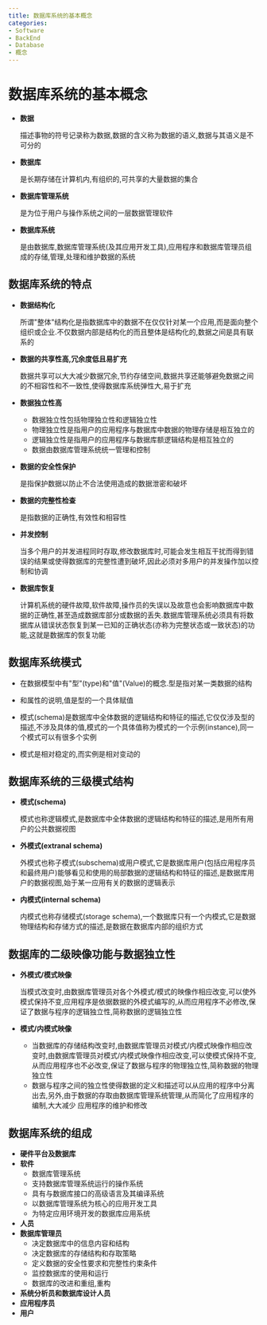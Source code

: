 ```yaml
---
title: 数据库系统的基本概念
categories:
- Software
- BackEnd
- Database
- 概念
---
```

# 数据库系统的基本概念

- **数据**

    描述事物的符号记录称为数据,数据的含义称为数据的语义,数据与其语义是不可分的

- **数据库**

    是长期存储在计算机内,有组织的,可共享的大量数据的集合

-  **数据库管理系统**

    是为位于用户与操作系统之间的一层数据管理软件

- **数据库系统**

    是由数据库,数据库管理系统(及其应用开发工具),应用程序和数据库管理员组成的存储,管理,处理和维护数据的系统

## 数据库系统的特点

- **数据结构化**

    所谓"整体"结构化是指数据库中的数据不在仅仅针对某一个应用,而是面向整个组织或企业.不仅数据内部是结构化的而且整体是结构化的,数据之间是具有联系的

- **数据的共享性高,冗余度低且易扩充**

    数据共享可以大大减少数据冗余,节约存储空间,数据共享还能够避免数据之间的不相容性和不一致性,使得数据库系统弹性大,易于扩充

- **数据独立性高**

    - 数据独立性包括物理独立性和逻辑独立性
    - 物理独立性是指用户的应用程序与数据库中数据的物理存储是相互独立的
    - 逻辑独立性是指用户的应用程序与数据库额逻辑结构是相互独立的
    - 数据由数据库管理系统统一管理和控制

- **数据的安全性保护**

    是指保护数据以防止不合法使用造成的数据泄密和破坏

- **数据的完整性检查**

    是指数据的正确性,有效性和相容性

- **并发控制**

    当多个用户的并发进程同时存取,修改数据库时,可能会发生相互干扰而得到错误的结果或使得数据库的完整性遭到破坏,因此必须对多用户的并发操作加以控制和协调

- **数据库恢复**

    计算机系统的硬件故障,软件故障,操作员的失误以及故意也会影响数据库中数据的正确性,甚至造成数据库部分或数据的丢失.数据库管理系统必须具有将数据库从错误状态恢复到某一已知的正确状态(亦称为完整状态或一致状态)的功能,这就是数据库的恢复功能

## 数据库系统模式

- 在数据模型中有"型"(type)和"值"(Value)的概念.型是指对某一类数据的结构

- 和属性的说明,值是型的一个具体赋值

- 模式(schema)是数据库中全体数据的逻辑结构和特征的描述,它仅仅涉及型的描述,不涉及具体的值,模式的一个具体值称为模式的一个示例(instance),同一个模式可以有很多个实例

- 模式是相对稳定的,而实例是相对变动的

## 数据库系统的三级模式结构

- **模式(schema)**

    模式也称逻辑模式,是数据库中全体数据的逻辑结构和特征的描述,是用所有用户的公共数据视图

- **外模式(extranal schema)**

    外模式也称子模式(subschema)或用户模式,它是数据库用户(包括应用程序员和最终用户)能够看见和使用的局部数据的逻辑结构和特征的描述,是数据库用户的数据视图,始于某一应用有关的数据的逻辑表示

- **内模式(internal schema)**

    内模式也称存储模式(storage schema),一个数据库只有一个内模式,它是数据物理结构和存储方式的描述,是数据在数据库内部的组织方式

## 数据库的二级映像功能与数据独立性

- **外模式/模式映像**

    当模式改变时,由数据库管理员对各个外模式/模式的映像作相应改变,可以使外模式保持不变,应用程序是依据数据的外模式编写的,从而应用程序不必修改,保证了数据与程序的逻辑独立性,简称数据的逻辑独立性

- **模式/内模式映像**

    - 当数据库的存储结构改变时,由数据库管理员对模式/内模式映像作相应改变时,由数据库管理员对模式/内模式映像作相应改变,可以使模式保持不变,从而应用程序也不必改变,保证了数据与程序的物理独立性,简称数据的物理独立性
    - 数据与程序之间的独立性使得数据的定义和描述可以从应用的程序中分离出去,另外,由于数据的存取由数据库管理系统管理,从而简化了应用程序的编制,大大减少 应用程序的维护和修改

## 数据库系统的组成

- **硬件平台及数据库**
- **软件**
    - 数据库管理系统
    - 支持数据库管理系统运行的操作系统
    - 具有与数据库接口的高级语言及其编译系统
    - 以数据库管理系统为核心的应用开发工具
    - 为特定应用环境开发的数据库应用系统
- **人员**
- **数据库管理员**
    - 决定数据库中的信息内容和结构
    - 决定数据库的存储结构和存取策略
    - 定义数据的安全性要求和完整性约束条件
    - 监控数据库的使用和运行
    - 数据库的改进和重组,重构
- **系统分析员和数据库设计人员**
- **应用程序员**
- **用户**